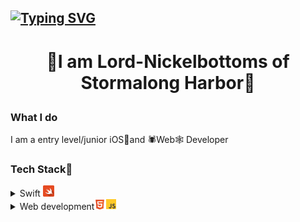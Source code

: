 ## [![Typing SVG](https://readme-typing-svg.demolab.com?font=Sixtyfour+Convergence&pause=1000&color=F7721D&center=true&width=600&lines=INSERT+COIN(S)+TO+CONTINUE;Lord-Nickelbottoms)](https://git.io/typing-svg)
# <p align="center">🍜I am Lord-Nickelbottoms of Stormalong Harbor🍫</p>

### What I do
I am a entry level/junior iOS📱and 🕷️Web🕸️ Developer

### Tech Stack🧳
<details>
    <summary>Swift <img src="icons/swift.png" width="18" /> </summary>
    UIKit and SwiftUI (1 year)
</details>
<details>
    <summary>Web development<img src="icons/html-5-svgrepo-com.svg" width="18" /><img src="icons/js-svgrepo-com.svg" width="18" /></summary>
    HTML, CSS, JavaScript (2 years)
</details>

<!--
**Lord-Nickelbottoms/Lord-Nickelbottoms** is a ✨ _special_ ✨ repository because its `README.md` (this file) appears on your GitHub profile.

Here are some ideas to get you started:

- 🔭 I’m currently working on ...
- 🌱 I’m currently learning ...
- 👯 I’m looking to collaborate on ...
- 🤔 I’m looking for help with ...
- 💬 Ask me about ...
- 📫 How to reach me: ...
- 😄 Pronouns: ...
- ⚡ Fun fact: ...
-->
